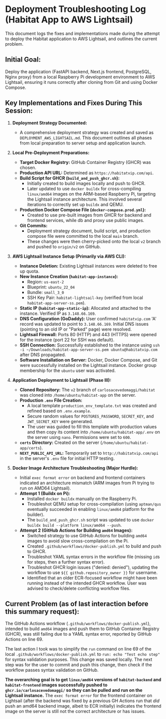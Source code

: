 # Deployment Troubleshooting Log (Habitat App to AWS Lightsail)

This document logs the fixes and implementations made during the attempt to deploy the Habitat application to AWS Lightsail, and outlines the current problem.

## Initial Goal:
Deploy the application (FastAPI backend, Next.js frontend, PostgreSQL, Nginx proxy) from a local Raspberry Pi development environment to AWS Lightsail, ensuring it runs correctly after cloning from Git and using Docker Compose.

## Key Implementations and Fixes During This Session:

1.  **Deployment Strategy Documented:**
    *   A comprehensive deployment strategy was created and saved as `DEPLOYMENT_AWS_LIGHTSAIL.md`. This document outlines all phases from local preparation to server setup and application launch.

2.  **Local Pre-Deployment Preparations:**
    *   **Target Docker Registry:** GitHub Container Registry (GHCR) was chosen.
    *   **Production API URL:** Determined as `https://habitatvip.com/api`.
    *   **Build Script for GHCR (`build_and_push_ghcr.sh`):**
        *   Initially created to build images locally and push to GHCR.
        *   Later updated to use `docker buildx` for cross-compiling `linux/amd64` images on the ARM-based Raspberry Pi, targeting the Lightsail instance architecture. This involved several iterations to correctly set up `buildx` and QEMU.
    *   **Production Docker Compose File (`docker-compose.prod.yml`):**
        *   Created to use pre-built images from GHCR for backend and frontend services, while db and proxy use public images.
    *   **Git Commits:**
        *   Deployment strategy document, build script, and production compose file were committed to the local `main` branch.
        *   These changes were then cherry-picked onto the local `v2` branch and pushed to `origin/v2` on GitHub.

3.  **AWS Lightsail Instance Setup (Primarily via AWS CLI):**
    *   **Instance Deletion:** Existing Lightsail instances were deleted to free up quota.
    *   **New Instance Creation (`habitat-app-instance`):**
        *   Region: `us-east-2`
        *   Blueprint: `ubuntu_22_04`
        *   Bundle: `small_3_0`
        *   SSH Key Pair: `habitat-lightsail-key` (verified from local `habitat-app-server-ss.pem`).
    *   **Static IP (`habitat-app-static-ip`):** Allocated and attached to the instance. Verified IP as `3.148.66.169`.
    *   **DNS Configuration (GoDaddy):** User confirmed `habitatvip.com` 'A' record was updated to point to `3.148.66.169`. Initial DNS issues (pointing to an old IP or "Parked" page) were resolved.
    *   **Lightsail Firewall:** Ports 80 (HTTP) and 443 (HTTPS) were opened for the instance (port 22 for SSH was default).
    *   **SSH Connection:** Successfully established to the instance using `ssh -i ~/Downloads/habitat-app-server-ss.pem ubuntu@habitatvip.com` after DNS propagated.
    *   **Software Installation on Server:** Docker, Docker Compose, and Git were successfully installed on the Lightsail instance. Docker group membership for the `ubuntu` user was activated.

4.  **Application Deployment to Lightsail (Phase III):**
    *   **Cloned Repository:** The `v2` branch of `carlosacevedomaggi/habitat` was cloned into `/home/ubuntu/habitat-app` on the server.
    *   **Production `.env` File Creation:**
        *   A local template `production_env_template.txt` was created and refined based on `.env.example`.
        *   Secure random values for `POSTGRES_PASSWORD`, `SECRET_KEY`, and `JWT_SECRET_KEY` were generated.
        *   The user was guided to fill this template with production values and then copy its content into `/home/ubuntu/habitat-app/.env` on the server using `nano`. Permissions were set to `600`.
    *   **`certs` Directory:** Created on the server (`/home/ubuntu/habitat-app/certs`).
    *   **`NEXT_PUBLIC_API_URL`:** Temporarily set to `http://habitatvip.com/api` in the server's `.env` file for initial HTTP testing.

5.  **Docker Image Architecture Troubleshooting (Major Hurdle):**
    *   Initial `exec format error` on backend and frontend containers indicated an architecture mismatch (ARM images from Pi trying to run on AMD64 Lightsail).
    *   **Attempt 1 (Buildx on Pi):**
        *   Installed `docker buildx` manually on the Raspberry Pi.
        *   Troubleshot QEMU setup for cross-compilation (using `aptman/qus` eventually succeeded in enabling `linux/amd64` platform for the builder).
        *   The `build_and_push_ghcr.sh` script was updated to use `docker buildx build --platform linux/amd64 --push`.
    *   **Attempt 2 (GitHub Actions for Building `amd64` Images):**
        *   Switched strategy to use GitHub Actions for building `amd64` images to avoid slow cross-compilation on the Pi.
        *   Created `.github/workflows/docker-publish.yml` to build and push to GHCR.
        *   Troubleshot YAML syntax errors in the workflow file (missing `id`s for steps, then a further syntax error).
        *   Troubleshot GHCR login issues ("denied: denied"), updating the workflow to use `${{ github.repository_owner }}` for username.
        *   Identified that an older ECR-focused workflow might have been running instead of the intended GHCR workflow. User was advised to check/delete conflicting workflow files.

## Current Problem (as of last interaction before this summary request):

The GitHub Actions workflow (`.github/workflows/docker-publish.yml`), intended to build `amd64` images and push them to GitHub Container Registry (GHCR), was still failing due to a YAML syntax error, reported by GitHub Actions on line 69.

The last action I took was to simplify the `run` command on line 69 of the local `.github/workflows/docker-publish.yml` to `run: echo "Test echo step"` for syntax validation purposes. This change was saved locally. The next step was for the user to commit and push this change, then check if the workflow passes syntax validation on GitHub.

**The overarching goal is to get `linux/amd64` versions of `habitat-backend` and `habitat-frontend` images successfully pushed to `ghcr.io/carlosacevedomaggi/` so they can be pulled and run on the Lightsail instance.** The `exec format error` for the frontend container on Lightsail (after the backend was fixed by a previous GH Actions run that *did* push an amd64 backend image, albeit to ECR initially) indicates the frontend image on the server is still not the correct architecture or has issues.